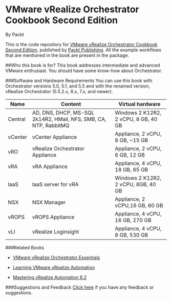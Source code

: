 # VMware vRealize Orchestrator Cookbook Second Edition
By Packt



This is the code repository for [VMware vRealize Orchestrator Cookbook Second Edition](https://www.packtpub.com/virtualization-and-cloud/vmware-vrealize-orchestrator-cookbook-second-edition?utm_source=github&utm_medium=repository&utm_campaign=9781786462787), published by [Packt Publishing](https://www.packtpub.com/). All the example workflows that are mentioned in the book are present in the package.

##Who this book is for?
This book addresses intermediate and advanced VMware enthusiast. You should have
some know-how about Orchestrator. 

###Software and Hardware Requirements
You can use this book with Orchestrator versions 5.0, 5.1, and 5.5 and with the renamed
version, vRealize Orchestrator (5.5.2.x, 6.x, 7.x, and newer).

|Name| Content| Virtual hardware|
|----|--------|-----------------|
Central |AD, DNS, DHCP, MS-SQL 2k14R2, HMail, NFS, SMB, CA, NTP, RabbitMQ|Windows 2 K12R2, 2 vCPU, 8 GB, 40 GB|
vCenter| vCenter Appliance| Appliance, 2 vCPU, 8 GB, ~15 GB|
vRO| vRealize Orchestrator Appliance| Appliance, 2 vCPU, 6 GB, 12 GB|
vRA |vRA Appliance |Appliance, 4 vCPU, 18 GB, 65 GB|
IaaS |IaaS server for vRA |Windows 2 K12R2, 2 vCPU, 8GB, 40 GB|
NSX| NSX Manager |Appliance, 2 vCPU,16 GB, 60 GB|
vROPS| vROPS Appliance |Appliance, 4 vCPU, 16 GB, 270 GB|
vLI |vRealize Loginsight |Appliance, 4 vCPU, 8 GB, 530 GB|

###Related Books

* [VMware vRealize Orchestrator Essentials](https://www.packtpub.com/virtualization-and-cloud/vmware-vrealize-orchestrator-essentials?utm_source=github&utm_medium=repository&utm_campaign=9781785884245)

* [Learning VMware vRealize Automation](https://www.packtpub.com/virtualization-and-cloud/learning-vmware-vrealize-automation?utm_source=github&utm_medium=repository&utm_campaign=9781785885839)

* [Mastering vRealize Automation 6.2](https://www.packtpub.com/virtualization-and-cloud/mastering-vrealize-automation-62?utm_source=github&utm_medium=repository&utm_campaign=9781782173779)

###Suggestions and Feedback
 [Click here](https://docs.google.com/forms/d/e/1FAIpQLSe5qwunkGf6PUvzPirPDtuy1Du5Rlzew23UBp2S-P3wB-GcwQ/viewform) if you have any feedback or suggestions.


